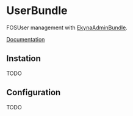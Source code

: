 UserBundle
===========

FOSUser management with [EkynaAdminBundle](https://github.com/ekyna/AdminBundle).

[Documentation](https://github.com/ekyna/AdminBundle/blob/master/Resources/doc/index.md)

## Instation
TODO

## Configuration
TODO